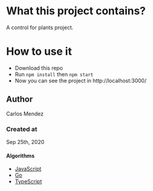 # What this project contains? 

A control for plants project.

# How to use it

-   Download this repo
-   Run `npm install` then `npm start`
-   Now you can see the project in http://localhost:3000/

## Author

Carlos Mendez

### Created at

Sep 25th, 2020

#### Algorithms

-   [JavaScript](https://github.com/cjairm/javascript/tree/master/Algorithms-JS)
-   [Go](https://github.com/cjairm/go/tree/master/Algorithms-Go)
-   [TypeScript](https://github.com/cjairm/typescript/tree/master/Algorithms-TS)
